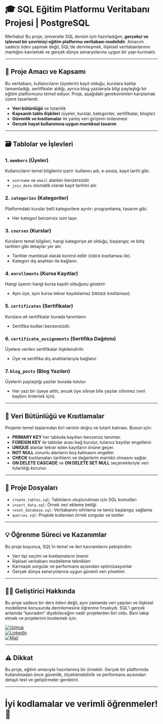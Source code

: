 # 🎓 SQL Eğitim Platformu Veritabanı Projesi | PostgreSQL

Merhaba! Bu proje, üniversite SQL dersim için hazırladığım, **gerçekçi ve işlevsel bir çevrimiçi eğitim platformu veritabanı modelidir**. Amacım sadece ödev yapmak değil, SQL'de derinleşmek, ilişkisel veritabanlarının mantığını kavramak ve gerçek dünya senaryolarına uygun bir yapı kurmaktı.

---

## 🚀 Proje Amacı ve Kapsamı

Bu veritabanı, kullanıcıların (üyelerin) kayıt olduğu, kurslara katılıp tamamladığı, sertifikalar aldığı, ayrıca blog yazılarıyla bilgi paylaştığı bir eğitim platformunu temsil ediyor. Proje, aşağıdaki gereksinimleri karşılamak üzere tasarlandı:

- **Veri bütünlüğü** ve tutarlılık  
- **Kapsamlı tablo ilişkileri** (üyeler, kurslar, kategoriler, sertifikalar, bloglar)  
- **Güvenlik ve kısıtlamalar** ile yanlış veri girişinin önlenmesi  
- **Gerçek hayat kullanımına uygun mantıksal tasarım**  

---

## 🗃️ Tablolar ve İşlevleri

### 1. `members` (Üyeler)
Kullanıcıların temel bilgilerini içerir: kullanıcı adı, e-posta, kayıt tarihi gibi.  
- `username` ve `email` alanları benzersizdir.  
- `join_date` otomatik olarak kayıt tarihini alır.

### 2. `categories` (Kategoriler)
Platformdaki kurslar belli kategorilere ayrılır: programlama, tasarım gibi.  
- Her kategori benzersiz isim taşır.

### 3. `courses` (Kurslar)
Kursların temel bilgileri, hangi kategoriye ait olduğu, başlangıç ve bitiş tarihleri gibi detaylar yer alır.  
- Tarihler mantıksal olarak kontrol edilir (`CHECK` kısıtlaması ile).  
- Kategori dış anahtarı ile bağlanır.

### 4. `enrollments` (Kursa Kayıtlar)
Hangi üyenin hangi kursa kayıtlı olduğunu gösterir.  
- Aynı üye, aynı kursa tekrar kaydolamaz (`UNIQUE` kısıtlaması).

### 5. `certificates` (Sertifikalar)
Kurslara ait sertifikalar burada tanımlanır.  
- Sertifika kodları benzersizdir.

### 6. `certificate_assignments` (Sertifika Dağıtımı)
Üyelere verilen sertifikalar ilişkilendirilir.  
- Üye ve sertifika dış anahtarlarıyla bağlanır.

### 7. `blog_posts` (Blog Yazıları)
Üyelerin paylaştığı yazılar burada tutulur.  
- Her yazı bir üyeye aittir, ancak üye silinse bile yazılar silinmez (veri kaybını önlemek için).

---

## 🔐 Veri Bütünlüğü ve Kısıtlamalar

Projenin temel taşlarından biri verinin doğru ve tutarlı kalması. Bunun için:

- **PRIMARY KEY** her tabloda kayıtları benzersiz tanımlar.  
- **FOREIGN KEY** ile tablolar arası bağ kurulur, tutarsız kayıtlar engellenir.  
- **UNIQUE** alanlar tekrar eden kayıtların önüne geçer.  
- **NOT NULL** zorunlu alanların boş kalmasını engeller.  
- **CHECK** kısıtlamaları tarihlerin ve değerlerin mantıklı olmasını sağlar.  
- **ON DELETE CASCADE** ve **ON DELETE SET NULL** seçenekleriyle veri tutarlılığı korunur.

---

## 📁 Proje Dosyaları

- `create_tables.sql`: Tabloların oluşturulması için SQL komutları  
- `insert_data.sql`: Örnek veri ekleme betiği  
- `reset_database.sql`: Veritabanını sıfırlama ve temiz başlangıç sağlama  
- `queries.sql`: Projede kullanılan örnek sorgular ve testler  

---

## 💡 Öğrenme Süreci ve Kazanımlar

Bu proje boyunca, SQL’in temel ve ileri kavramlarını pekiştirdim:  

- Veri tipi seçimi ve kısıtlamaların önemi  
- İlişkisel veritabanı modelleme teknikleri  
- Karmaşık sorgular ve performans açısından optimizasyonlar  
- Gerçek dünya senaryolarına uygun güvenli veri yönetimi  

---

## 👩‍💻 Geliştirici Hakkında

Bu proje sadece bir ders ödevi değil, aynı zamanda veri yapıları ve ilişkisel modelleme konusunda derinlemesine öğrenme fırsatıydı. SQL’i gerçek anlamda “kavradım” diyebileceğim nadir projelerden biri oldu. Beni takip etmek ve projelerimi incelemek için:

[![GitHub](https://img.shields.io/badge/GitHub-000?style=for-the-badge&logo=github&logoColor=white)](https://github.com/bushranovaaa)  
[![LinkedIn](https://img.shields.io/badge/LinkedIn-0A66C2?style=for-the-badge&logo=linkedin&logoColor=white)](https://www.linkedin.com/in/bushranovaaa/)  
[![Mail](https://img.shields.io/badge/E-posta-D14836?style=for-the-badge&logo=gmail&logoColor=white)](mailto:kurtbusra956@gmail.com)  

---

## ⚠️ Dikkat

Bu proje, eğitim amacıyla hazırlanmış bir örnektir. Gerçek bir platformda kullanılmadan önce güvenlik, ölçeklenebilirlik ve performans açısından detaylı test ve geliştirmeler gerektirir.

---

# İyi kodlamalar ve verimli öğrenmeler! 🚀
